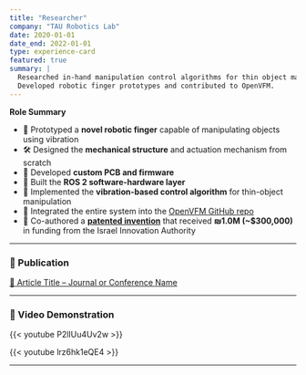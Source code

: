 ```yaml
---
title: "Researcher"
company: "TAU Robotics Lab"
date: 2020-01-01
date_end: 2022-01-01
type: experience-card
featured: true
summary: |
  Researched in-hand manipulation control algorithms for thin object manipulation using vibration.  
  Developed robotic finger prototypes and contributed to OpenVFM.
---
```


**Role Summary**

- 🧪 Prototyped a **novel robotic finger** capable of manipulating objects using vibration
- 🛠️ Designed the **mechanical structure** and actuation mechanism from scratch
- 🔌 Developed **custom PCB and firmware**
- 🔄 Built the **ROS 2 software-hardware layer**
- 📡 Implemented the **vibration-based control algorithm** for thin-object manipulation
- 📂 Integrated the entire system into the [OpenVFM GitHub repo](https://github.com/noamnh/VFM_Software)  <!-- Update this with real link -->
- 🧾 Co-authored a [**patented invention**](https://ramot.org/services/rob-tau-the-robotics-lab/) that received **₪1.0M (~$300,000)** in funding from the Israel Innovation Authority

---

### 📄 Publication

[📘 Article Title – Journal or Conference Name](https://www.sciencedirect.com/science/article/abs/pii/S0094114X22002798)  

---

### 🎥 Video Demonstration

{{< youtube P2lIUu4Uv2w >}}


{{< youtube lrz6hk1eQE4 >}}




---

